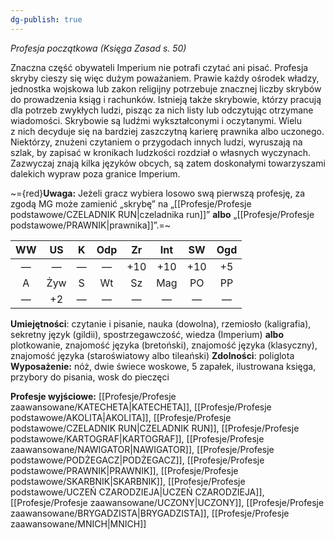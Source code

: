 ```yaml
---
dg-publish: true
---
```

*Profesja początkowa (Księga Zasad s. 50)*

Znaczna część obywateli Imperium nie potrafi czytać ani pisać. Profesja skryby cieszy się więc dużym poważaniem. Prawie każdy ośrodek władzy, jednostka wojskowa lub zakon religijny potrzebuje znacznej liczby skrybów do prowadzenia ksiąg i rachunków. Istnieją także skrybowie, którzy pracują dla potrzeb zwykłych ludzi, pisząc za nich listy lub odczytując otrzymane wiadomości. Skrybowie są ludźmi wykształconymi i oczytanymi. Wielu z nich decyduje się na bardziej zaszczytną karierę prawnika albo uczonego. Niektórzy, znużeni czytaniem o przygodach innych ludzi, wyruszają na szlak, by zapisać w kronikach ludzkości rozdział o własnych wyczynach. Zazwyczaj znają kilka języków obcych, są zatem doskonałymi towarzyszami dalekich wypraw poza granice Imperium.

~={red}**Uwaga:** Jeżeli gracz wybiera losowo swą pierwszą profesję, za zgodą MG może zamienić „skrybę” na „[[Profesje/Profesje podstawowe/CZELADNIK RUN\|czeladnika run]]” **albo** „[[Profesje/Profesje podstawowe/PRAWNIK\|prawnika]]”.=~

| WW  | US  |  K  | Odp | Zr  | Int | SW  | Ogd |
|:---:|:---:|:---:|:---:|:---:|:---:|:---:|:---:|
|  —  |  —  |  —  |  —  | +10 | +10 | +10 | +5  |
|  A  | Żyw |  S  | Wt  | Sz  | Mag | PO  | PP  |
|  —  | +2  |  —  |  —  |  —  |  —  |  —  |  —  |

**Umiejętności**: czytanie i pisanie, nauka (dowolna), rzemiosło (kaligrafia), sekretny język (gildii), spostrzegawczość, wiedza (Imperium) **albo** plotkowanie, znajomość języka (bretoński), znajomość języka (klasyczny), znajomość języka (staroświatowy albo tileański)
**Zdolności**: poliglota
**Wyposażenie:** nóż, dwie świece woskowe, 5 zapałek, ilustrowana księga, przybory do pisania, wosk do pieczęci

**Profesje wyjściowe:** [[Profesje/Profesje zaawansowane/KATECHETA\|KATECHETA]], [[Profesje/Profesje podstawowe/AKOLITA\|AKOLITA]], [[Profesje/Profesje podstawowe/CZELADNIK RUN\|CZELADNIK RUN]], [[Profesje/Profesje podstawowe/KARTOGRAF\|KARTOGRAF]], [[Profesje/Profesje zaawansowane/NAWIGATOR\|NAWIGATOR]], [[Profesje/Profesje podstawowe/PODŻEGACZ\|PODŻEGACZ]], [[Profesje/Profesje podstawowe/PRAWNIK\|PRAWNIK]], [[Profesje/Profesje podstawowe/SKARBNIK\|SKARBNIK]], [[Profesje/Profesje podstawowe/UCZEŃ CZARODZIEJA\|UCZEŃ CZARODZIEJA]], [[Profesje/Profesje zaawansowane/UCZONY\|UCZONY]], [[Profesje/Profesje zaawansowane/BRYGADZISTA\|BRYGADZISTA]], [[Profesje/Profesje zaawansowane/MNICH\|MNICH]]